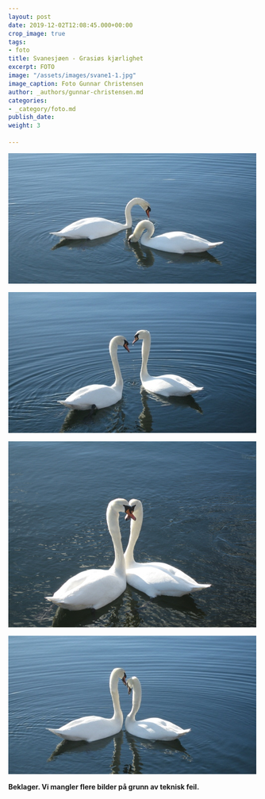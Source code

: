 ```yaml
---
layout: post
date: 2019-12-02T12:08:45.000+00:00
crop_image: true
tags:
- foto
title: Svanesjøen - Grasiøs kjærlighet
excerpt: FOTO
image: "/assets/images/svane1-1.jpg"
image_caption: Foto Gunnar Christensen
author: _authors/gunnar-christensen.md
categories:
- _category/foto.md
publish_date: 
weight: 3

---
```

![](/assets/images/svane2.jpg)

![](/assets/images/svane3.jpg)

![](/assets/images/svane8.jpg)

![](/assets/images/svane1.jpg)

**Beklager. Vi mangler flere bilder på grunn av teknisk feil.**
